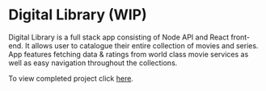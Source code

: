 # Digital Library (WIP)

Digital Library is a full stack app consisting of Node API and React front-end. It allows user to catalogue their entire collection of movies and series. App features fetching data & ratings from world class movie services as well as easy navigation throughout the collections.  

To view completed project click [here](http://monbird.com/digital-library).
